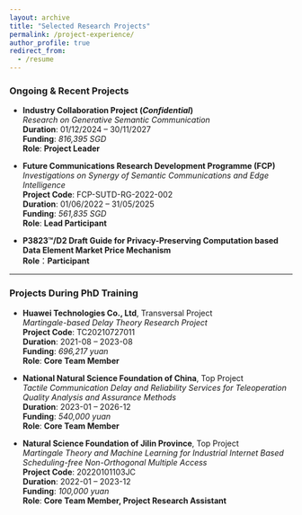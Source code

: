 ```yaml
---
layout: archive
title: "Selected Research Projects"
permalink: /project-experience/
author_profile: true
redirect_from:
  - /resume
---
```


### Ongoing & Recent Projects

- **Industry Collaboration Project (_Confidential_)**  
  *Research on Generative Semantic Communication*  
  **Duration**: 01/12/2024 – 30/11/2027  
  **Funding**: *816,395 SGD*  
  **Role**: **Project Leader**

- **Future Communications Research Development Programme (FCP)**  
  *Investigations on Synergy of Semantic Communications and Edge Intelligence*  
  **Project Code**: FCP-SUTD-RG-2022-002  
  **Duration**: 01/06/2022 – 31/05/2025  
  **Funding**: *561,835 SGD*  
  **Role**: **Lead Participant**

- **P3823™/D2 Draft Guide for Privacy-Preserving Computation based Data Element Market Price Mechanism**    
  **Role**：**Participant** 

---

### Projects During PhD Training

- **Huawei Technologies Co., Ltd**, Transversal Project  
  *Martingale-based Delay Theory Research Project*  
  **Project Code**: TC20210727011  
  **Duration**: 2021-08 – 2023-08  
  **Funding**: *696,217 yuan*  
  **Role**: **Core Team Member**

- **National Natural Science Foundation of China**, Top Project  
  *Tactile Communication Delay and Reliability Services for Teleoperation Quality Analysis and Assurance Methods*  
  **Duration**: 2023-01 – 2026-12  
  **Funding**: *540,000 yuan*  
  **Role**: **Core Team Member**

- **Natural Science Foundation of Jilin Province**, Top Project  
  *Martingale Theory and Machine Learning for Industrial Internet Based Scheduling-free Non-Orthogonal Multiple Access*  
  **Project Code**: 20220101103JC  
  **Duration**: 2022-01 – 2023-12  
  **Funding**: *100,000 yuan*  
  **Role**: **Core Team Member, Project Research Assistant**

